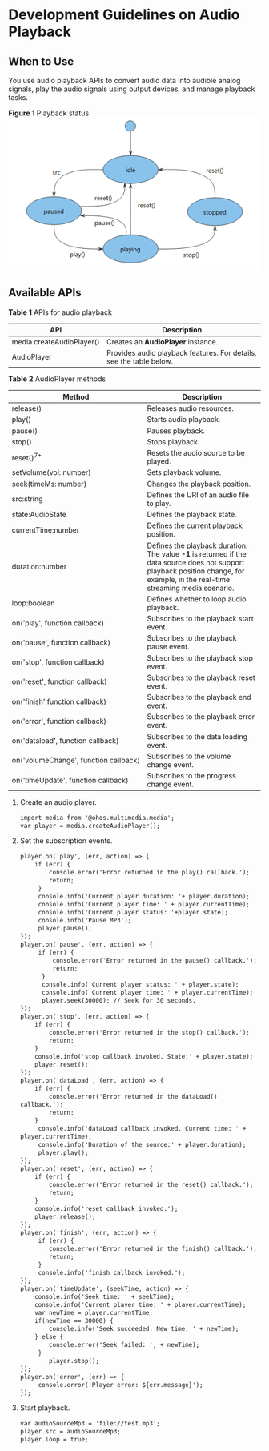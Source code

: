 # Development Guidelines on Audio Playback

## When to Use

You use audio playback APIs to convert audio data into audible analog signals, play the audio signals using output devices, and manage playback tasks.

**Figure 1** Playback status
![](figures/playback-status.png "playback-status")


## Available APIs

**Table 1** APIs for audio playback 

| API| Description| 
| -------- | -------- |
| media.createAudioPlayer() | Creates an **AudioPlayer** instance.| 
| AudioPlayer | Provides audio playback features. For details, see the table below.| 

**Table 2** AudioPlayer methods

| Method| Description| 
| -------- | -------- |
| release() | Releases audio resources.| 
| play() | Starts audio playback.| 
| pause() | Pauses playback.| 
| stop() | Stops playback.| 
| reset()<sup>7+</sup> | Resets the audio source to be played.| 
| setVolume(vol:&nbsp;number) | Sets playback volume.| 
| seek(timeMs:&nbsp;number) | Changes the playback position.| 
| src:string | Defines the URI of an audio file to play.| 
| state:AudioState | Defines the playback state.| 
| currentTime:number | Defines the current playback position.| 
| duration:number | Defines the playback duration. The value **-1** is returned if the data source does not support playback position change, for example, in the real-time streaming media scenario.| 
| loop:boolean | Defines whether to loop audio playback.| 
| on('play',&nbsp;function&nbsp;callback) | Subscribes to the playback start event.| 
| on('pause',&nbsp;function&nbsp;callback) | Subscribes to the playback pause event.| 
| on('stop',&nbsp;function&nbsp;callback) | Subscribes to the playback stop event.| 
| on('reset',&nbsp;function&nbsp;callback) | Subscribes to the playback reset event.| 
| on('finish',function&nbsp;callback) | Subscribes to the playback end event.| 
| on('error',&nbsp;function&nbsp;callback) | Subscribes to the playback error event.| 
| on('dataload',&nbsp;function&nbsp;callback) | Subscribes to the data loading event.| 
| on('volumeChange',&nbsp;function&nbsp;callback) | Subscribes to the volume change event.| 
| on('timeUpdate',&nbsp;function&nbsp;callback) | Subscribes to the progress change event.| 


1. Create an audio player.
   ```
   import media from '@ohos.multimedia.media';
   var player = media.createAudioPlayer();
   ```

2. Set the subscription events.
   ```
   player.on('play', (err, action) => {
       if (err) {
           console.error('Error returned in the play() callback.');
           return;
        }
        console.info('Current player duration: '+ player.duration);
        console.info('Current player time: ' + player.currentTime);
        console.info('Current player status: '+player.state);
        console.info('Pause MP3');
        player.pause();
   });
   player.on('pause', (err, action) => {
        if (err) {
            console.error('Error returned in the pause() callback.');
            return;
         }
         console.info('Current player status: ' + player.state);
         console.info('Current player time: ' + player.currentTime);
         player.seek(30000); // Seek for 30 seconds.
   });
   player.on('stop', (err, action) => {
       if (err) {
           console.error('Error returned in the stop() callback.');
           return;
       }
       console.info('stop callback invoked. State:' + player.state);
       player.reset();
   });
   player.on('dataLoad', (err, action) => {
       if (err) {
           console.error('Error returned in the dataLoad() callback.');
           return;
       }
        console.info('dataLoad callback invoked. Current time: ' + player.currentTime);
        console.info('Duration of the source:' + player.duration);
        player.play();
   });
   player.on('reset', (err, action) => {
       if (err) {
           console.error('Error returned in the reset() callback.');
           return;
       }
       console.info('reset callback invoked.');
       player.release();
   });
   player.on('finish', (err, action) => {
        if (err) {
           console.error('Error returned in the finish() callback.');
           return;
        }
        console.info('finish callback invoked.');
   });
   player.on('timeUpdate', (seekTime, action) => {
       console.info('Seek time: ' + seekTime);
       console.info('Current player time: ' + player.currentTime);
       var newTime = player.currentTime;
       if(newTime == 30000) {
           console.info('Seek succeeded. New time: ' + newTime);
       } else {
           console.error('Seek failed: ', + newTime);
        }
           player.stop();
   });
   player.on('error', (err) => {
        console.error('Player error: ${err.message}');
   });
   ```

3. Start playback.
   ```
   var audioSourceMp3 = 'file://test.mp3';
   player.src = audioSourceMp3;
   player.loop = true;
   ```
